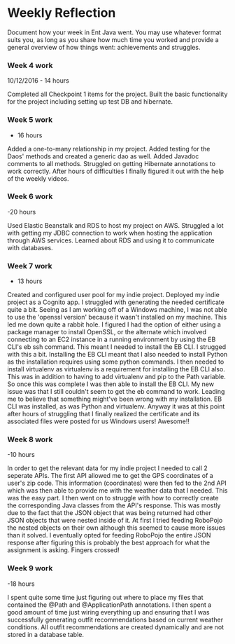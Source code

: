 # Weekly Reflection

Document how your week in Ent Java went. You may use whatever format suits you, as long as you share how much time you worked and provide a general overview of how things went: achievements and struggles.

### Week 4 work

10/12/2016 - 14 hours

Completed all Checkpoint 1 items for the project. Built the basic functionality for the project including setting up test DB and hibernate.

### Week 5 work

- 16 hours

Added a one-to-many relationship in my project. Added testing for the Daos' methods and created a generic dao as well. Added Javadoc comments to all methods. Struggled on getting Hibernate annotations to work correctly. After hours of difficulties I finally figured it out with the help of the weekly videos.

### Week 6 work

-20 hours

Used Elastic Beanstalk and RDS to host my project on AWS. Struggled a lot with getting my JDBC connection to work when hosting the application through AWS services. Learned about RDS and using it to communicate with databases.

### Week 7 work

- 13 hours

Created and configured user pool for my indie project. Deployed my indie project as a Cognito app. I struggled with generating the needed certificate quite a bit. Seeing as I am working off of a Windows machine, I was not able to use the 'openssl version' because it wasn't installed on my machine. This led me down quite a rabbit hole. I figured I had the option of either using a package manager to install OpenSSL, or the alternate which involved connecting to an EC2 instance in a running environment by using the EB CLI's eb ssh command. This meant I needed to install the EB CLI. I strugged with this a bit. Installing the EB CLI meant that I also needed to install Python as the installation requires using some python commands. I then needed to install virtualenv as virtualenv is a requirement for installing the EB CLI also. This was in addition to having to add virtualenv and pip to the Path variable. So once this was complete I was then able to install the EB CLI. My new issue was that I still couldn't seem to get the eb command to work. Leading me to believe that something might've been wrong with my installation. EB CLI was installed, as was Python and virtualenv. Anyway it was at this point after hours of struggling that I finally realized the certificate and its associated files were posted for us Windows users! Awesome!!

### Week 8 work

-10 hours

In order to get the relevant data for my indie project I needed to call 2 seperate APIs. The first API allowed me to get the GPS coordinates of a user's zip code. This information (coordinates) were then fed to the 2nd API which was then able to provide me with the weather data that I needed. This was the easy part. I then went on to struggle with how to correctly create the corresponding Java classes from the API's response. This was mostly due to the fact that the JSON object that was being returned had other JSON objects that were nested inside of it. At first I tried feeding RoboPojo the nested objects on their own although this seemed to cause more issues than it solved. I eventually opted for feeding RoboPojo the entire JSON response after figuring this is probably the best approach for what the assignment is asking. Fingers crossed!

### Week 9 work

-18 hours

I spent quite some time just figuring out where to place my files that contained the @Path and @ApplicationPath annotations. I then spent a good amount of time just wiring everything up and ensuring that I was successfully generating outfit recommendations based on current weather conditions. All outfit recommendations are created dynamically and are not stored in a database table.